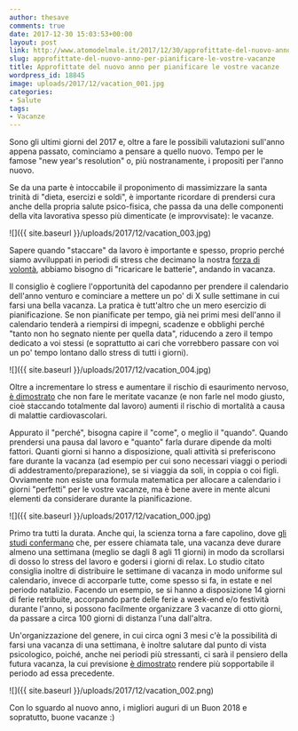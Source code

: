 ```yaml
---
author: thesave
comments: true
date: 2017-12-30 15:03:53+00:00
layout: post
link: http://www.atomodelmale.it/2017/12/30/approfittate-del-nuovo-anno-per-pianificare-le-vostre-vacanze/
slug: approfittate-del-nuovo-anno-per-pianificare-le-vostre-vacanze
title: Approfittate del nuovo anno per pianificare le vostre vacanze
wordpress_id: 18845
image: uploads/2017/12/vacation_001.jpg
categories:
- Salute
tags:
- Vacanze
---
```


Sono gli ultimi giorni del 2017 e, oltre a fare le possibili valutazioni sull'anno appena passato, cominciamo a pensare a quello nuovo. Tempo per le famose "new year's resolution" o, più nostranamente, i propositi per l'anno nuovo.

Se da una parte è intoccabile il proponimento di massimizzare la santa trinità di "dieta, esercizi e soldi", è importante ricordare di prendersi cura anche della propria salute psico-fisica, che passa da una delle componenti della vita lavorativa spesso più dimenticate (e improvvisate): le vacanze.

![]({{ site.baseurl }}/uploads/2017/12/vacation_003.jpg)

Sapere quando "staccare" da lavoro è importante e spesso, proprio perché siamo avviluppati in periodi di stress che decimano la nostra [forza di volontà](/2010/12/29/la-top-5-dei-modi-in-cui-il-cervello-ci-boicotta-e-i-metodi-per-evitarlo.html), abbiamo bisogno di "ricaricare le batterie", andando in vacanza.

Il consiglio è cogliere l'opportunità del capodanno per prendere il calendario dell'anno venturo e cominciare a mettere un po' di X sulle settimane in cui farsi una bella vacanza. La pratica è tutt'altro che un mero esercizio di pianificazione. Se non pianificate per tempo, già nei primi mesi dell'anno il calendario tenderà a riempirsi di impegni, scadenze e obblighi perché "tanto non ho segnato niente per quella data", riducendo a zero il tempo dedicato a voi stessi (e soprattutto ai cari che vorrebbero passare con voi un po' tempo lontano dallo stress di tutti i giorni).

![]({{ site.baseurl }}/uploads/2017/12/vacation_004.jpg)

Oltre a incrementare lo stress e aumentare il rischio di esaurimento nervoso, [è dimostrato](http://journals.lww.com/psychosomaticmedicine/Abstract/2000/09000/Are_Vacations_Good_for_Your_Health__The_9_Year.3.aspx) che non fare le meritate vacanze (e non farle nel modo giusto, cioè staccando totalmente dal lavoro) aumenti il rischio di mortalità a causa di malattie cardiovascolari.

Appurato il "perché", bisogna capire il "come", o meglio il "quando". Quando prendersi una pausa dal lavoro e "quanto" farla durare dipende da molti fattori. Quanti giorni si hanno a disposizione, quali attività si preferiscono fare durante la vacanza (ad esempio per cui sono necessari viaggi o periodi di addestramento/preparazione), se si viaggia da soli, in coppia o coi figli. Ovviamente non esiste una formula matematica per allocare a calendario i giorni "perfetti" per le vostre vacanze, ma è bene avere in mente alcuni elementi da considerare durante la pianificazione.

![]({{ site.baseurl }}/uploads/2017/12/vacation_000.jpg)

Primo tra tutti la durata. Anche qui, la scienza torna a fare capolino, dove [gli studi confermano](https://link.springer.com/article/10.1007/s10902-012-9345-3) che, per essere chiamata tale, una vacanza deve durare almeno una settimana (meglio se dagli 8 agli 11 giorni) in modo da scrollarsi di dosso lo stress del lavoro e godersi i giorni di relax. Lo studio citato consiglia inoltre di distribuire le settimane di vacanza in modo uniforme sul calendario, invece di accorparle tutte, come spesso si fa, in estate e nel periodo natalizio. Facendo un esempio, se si hanno a disposizione 14 giorni di ferie retribuite, accorpando parte delle ferie a week-end e/o festività durante l'anno, si possono facilmente organizzare 3 vacanze di otto giorni, da passare a circa 100 giorni di distanza l'una dall'altra.

Un'organizzazione del genere, in cui circa ogni 3 mesi c'è la possibilità di farsi una vacanza di una settimana, è inoltre salutare dal punto di vista psicologico, poiché, anche nei periodi più stressanti, ci sarà il pensiero della futura vacanza, la cui previsione [è dimostrato](https://www.ncbi.nlm.nih.gov/pmc/articles/PMC2837207/) rendere più sopportabile il periodo ad essa precedente.

![]({{ site.baseurl }}/uploads/2017/12/vacation_002.png)

Con lo sguardo al nuovo anno, i migliori auguri di un Buon 2018 e sopratutto, buone vacanze :)
